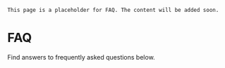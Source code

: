 ```{note}
This page is a placeholder for FAQ. The content will be added soon.
```

# FAQ

Find answers to frequently asked questions below.
